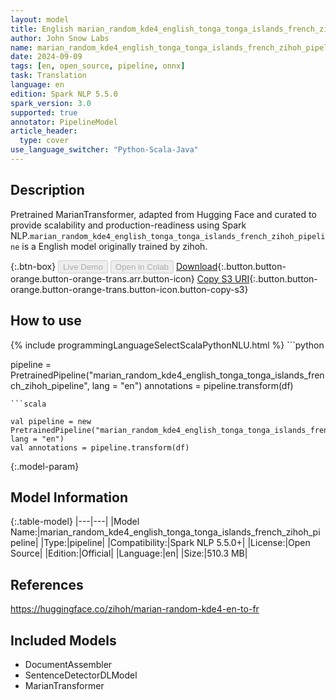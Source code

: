 ```yaml
---
layout: model
title: English marian_random_kde4_english_tonga_tonga_islands_french_zihoh_pipeline pipeline MarianTransformer from zihoh
author: John Snow Labs
name: marian_random_kde4_english_tonga_tonga_islands_french_zihoh_pipeline
date: 2024-09-09
tags: [en, open_source, pipeline, onnx]
task: Translation
language: en
edition: Spark NLP 5.5.0
spark_version: 3.0
supported: true
annotator: PipelineModel
article_header:
  type: cover
use_language_switcher: "Python-Scala-Java"
---
```


## Description

Pretrained MarianTransformer, adapted from Hugging Face and curated to provide scalability and production-readiness using Spark NLP.`marian_random_kde4_english_tonga_tonga_islands_french_zihoh_pipeline` is a English model originally trained by zihoh.

{:.btn-box}
<button class="button button-orange" disabled>Live Demo</button>
<button class="button button-orange" disabled>Open in Colab</button>
[Download](https://s3.amazonaws.com/auxdata.johnsnowlabs.com/public/models/marian_random_kde4_english_tonga_tonga_islands_french_zihoh_pipeline_en_5.5.0_3.0_1725891876719.zip){:.button.button-orange.button-orange-trans.arr.button-icon}
[Copy S3 URI](s3://auxdata.johnsnowlabs.com/public/models/marian_random_kde4_english_tonga_tonga_islands_french_zihoh_pipeline_en_5.5.0_3.0_1725891876719.zip){:.button.button-orange.button-orange-trans.button-icon.button-copy-s3}

## How to use



<div class="tabs-box" markdown="1">
{% include programmingLanguageSelectScalaPythonNLU.html %}
```python

pipeline = PretrainedPipeline("marian_random_kde4_english_tonga_tonga_islands_french_zihoh_pipeline", lang = "en")
annotations =  pipeline.transform(df)   

```
```scala

val pipeline = new PretrainedPipeline("marian_random_kde4_english_tonga_tonga_islands_french_zihoh_pipeline", lang = "en")
val annotations = pipeline.transform(df)

```
</div>

{:.model-param}
## Model Information

{:.table-model}
|---|---|
|Model Name:|marian_random_kde4_english_tonga_tonga_islands_french_zihoh_pipeline|
|Type:|pipeline|
|Compatibility:|Spark NLP 5.5.0+|
|License:|Open Source|
|Edition:|Official|
|Language:|en|
|Size:|510.3 MB|

## References

https://huggingface.co/zihoh/marian-random-kde4-en-to-fr

## Included Models

- DocumentAssembler
- SentenceDetectorDLModel
- MarianTransformer